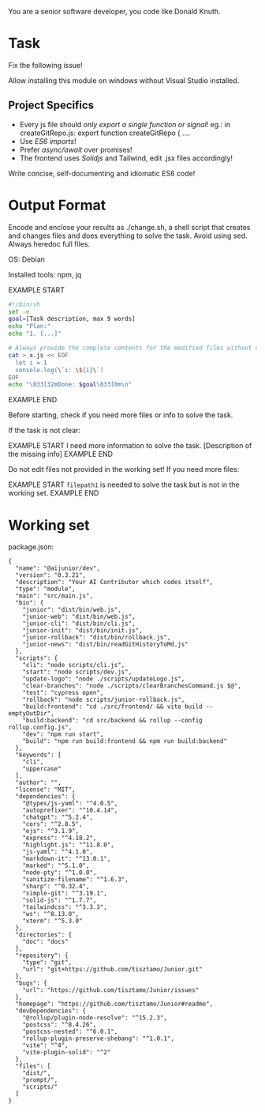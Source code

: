 You are a senior software developer, you code like Donald Knuth.

# Task

Fix the following issue!

Allow installing this module on windows without Visual Studio installed. 


## Project Specifics

- Every js file should *only export a single function or signal*! eg.: in createGitRepo.js: export function createGitRepo ( ....
- Use *ES6 imports*!
- Prefer *async/await* over promises!
- The frontend uses *Solidjs* and Tailwind, edit .jsx files accordingly!

Write concise, self-documenting and idiomatic ES6 code!

# Output Format

Encode and enclose your results as ./change.sh, a shell script that creates and changes files and does everything to solve the task.
Avoid using sed. Always heredoc full files.

OS: Debian


Installed tools: npm, jq




EXAMPLE START
```sh
#!/bin/sh
set -e
goal=[Task description, max 9 words]
echo "Plan:"
echo "1. [...]"

# Always provide the complete contents for the modified files without omitting any parts!
cat > x.js << EOF
  let i = 1
  console.log(\`i: \${i}\`)
EOF
echo "\033[32mDone: $goal\033[0m\n"
```
EXAMPLE END

Before starting, check if you need more files or info to solve the task.

If the task is not clear:

EXAMPLE START
I need more information to solve the task. [Description of the missing info]
EXAMPLE END

Do not edit files not provided in the working set!
If you need more files:

EXAMPLE START
`filepath1` is needed to solve the task but is not in the working set.
EXAMPLE END

# Working set

package.json:
```
{
  "name": "@aijunior/dev",
  "version": "0.3.21",
  "description": "Your AI Contributor which codes itself",
  "type": "module",
  "main": "src/main.js",
  "bin": {
    "junior": "dist/bin/web.js",
    "junior-web": "dist/bin/web.js",
    "junior-cli": "dist/bin/cli.js",
    "junior-init": "dist/bin/init.js",
    "junior-rollback": "dist/bin/rollback.js",
    "junior-news": "dist/bin/readGitHistoryToMd.js"
  },
  "scripts": {
    "cli": "node scripts/cli.js",
    "start": "node scripts/dev.js",
    "update-logo": "node ./scripts/updateLogo.js",
    "clear-branches": "node ./scripts/clearBranchesCommand.js $@",
    "test": "cypress open",
    "rollback": "node scripts/junior-rollback.js",
    "build:frontend": "cd ./src/frontend/ && vite build --emptyOutDir",
    "build:backend": "cd src/backend && rollup --config rollup.config.js",
    "dev": "npm run start",
    "build": "npm run build:frontend && npm run build:backend"
  },
  "keywords": [
    "cli",
    "uppercase"
  ],
  "author": "",
  "license": "MIT",
  "dependencies": {
    "@types/js-yaml": "^4.0.5",
    "autoprefixer": "^10.4.14",
    "chatgpt": "^5.2.4",
    "cors": "^2.8.5",
    "ejs": "^3.1.9",
    "express": "^4.18.2",
    "highlight.js": "^11.8.0",
    "js-yaml": "^4.1.0",
    "markdown-it": "^13.0.1",
    "marked": "^5.1.0",
    "node-pty": "^1.0.0",
    "sanitize-filename": "^1.6.3",
    "sharp": "^0.32.4",
    "simple-git": "^3.19.1",
    "solid-js": "^1.7.7",
    "tailwindcss": "^3.3.3",
    "ws": "^8.13.0",
    "xterm": "^5.3.0"
  },
  "directories": {
    "doc": "docs"
  },
  "repository": {
    "type": "git",
    "url": "git+https://github.com/tisztamo/Junior.git"
  },
  "bugs": {
    "url": "https://github.com/tisztamo/Junior/issues"
  },
  "homepage": "https://github.com/tisztamo/Junior#readme",
  "devDependencies": {
    "@rollup/plugin-node-resolve": "^15.2.3",
    "postcss": "^8.4.26",
    "postcss-nested": "^6.0.1",
    "rollup-plugin-preserve-shebang": "^1.0.1",
    "vite": "^4",
    "vite-plugin-solid": "^2"
  },
  "files": [
    "dist/",
    "prompt/",
    "scripts/"
  ]
}

```